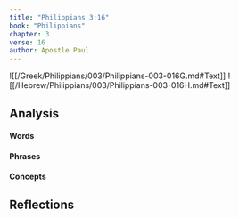 ```yaml
---
title: "Philippians 3:16"
book: "Philippians"
chapter: 3
verse: 16
author: Apostle Paul
---
```

![[/Greek/Philippians/003/Philippians-003-016G.md#Text]]
![[/Hebrew/Philippians/003/Philippians-003-016H.md#Text]]

## Analysis

#### Words

#### Phrases

#### Concepts

## Reflections
